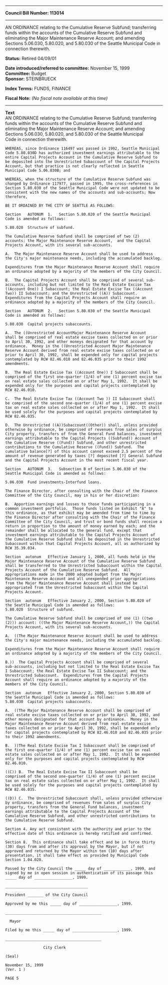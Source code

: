* * * * *  
  
**Council Bill Number: [](#h0)[](#h2)113014**  
  
* * * * *  
  
AN ORDINANCE relating to the Cumulative Reserve Subfund; transferring funds within the accounts of the Cumulative Reserve Subfund and eliminating the Major Maintenance Reserve Account; and amending Sections 5.06.030, 5.80.020, and 5.80.030 of the Seattle Municipal Code in connection therewith.  
  
**Status:** Retired 04/09/01   
  
**Date introduced/referred to committee:** November 15, 1999   
**Committee:** Budget   
**Sponsor:** STEINBRUECK   
  
**Index Terms:** FUNDS, FINANCE  
  
**Fiscal Note:** *(No fiscal note available at this time)*  
  
* * * * *  
  
**Text**  
    AN ORDINANCE relating to the Cumulative Reserve Subfund; transferring  
    funds within the accounts of the Cumulative Reserve Subfund and  
    eliminating the Major Maintenance Reserve Account; and amending  
    Sections 5.06.030, 5.80.020, and 5.80.030 of the Seattle Municipal  
    Code in connection therewith.  
  
    WHEREAS, since Ordinance 116497 was passed in 1992, Seattle Municipal  
    Code 5.80.030D has authorized investment earnings attributable to the  
    entire Capital Projects Account in the Cumulative Reserve Subfund to  
    be deposited into the Unrestricted Subaccount of the Capital Projects  
    Account, but that practice is not clearly reflected in Seattle  
    Municipal Code 5.06.030B; and  
  
    WHEREAS, when the structure of the Cumulative Reserve Subfund was  
    changed by Ordinance 117977, passed in 1995, the cross-references in  
    Section 5.80.030 of the Seattle Municipal Code were not updated to be  
    consistent with the new names of the accounts and sub-accounts; Now  
    therefore,  
  
    BE IT ORDAINED BY THE CITY OF SEATTLE AS FOLLOWS:  
  
    Section   AUTONUM  1.   Section 5.80.020 of the Seattle Municipal  
    Code is amended as follows:  
  
    5.80.020  Structure of subfund.  
  
    The Cumulative Reserve Subfund shall be comprised of two (2)  
    accounts: the Major Maintenance Reserve Account,  and the Capital  
    Projects Account, with its several sub-accounts.  
  
    A.  The Major Maintenance Reserve Account shall be used to address  
    the City's major maintenance needs, including the accumulated backlog.  
  
    Expenditures from the Major Maintenance Reserve Account shall require  
    an ordinance adopted by a majority of the members of the City Council.  
  
    B.  The Capital Projects Account shall be comprised of several sub-  
    accounts, including but not limited to the Real Estate Excise Tax  
    ((Account One)) I Subaccount; the Real Estate Excise Tax ((Account  
    Two)) II Subaccount; and the Unrestricted ((A)) Subaccount.  
    Expenditures from the Capital Projects Account shall require an  
    ordinance adopted by a majority of the members of the City Council.  
  
    Section   AUTONUM  2.   Section 5.80.030 of the Seattle Municipal  
    Code is amended as follows:  
  
    5.80.030  Capital projects subaccounts.  
  
    A.  The ((Unrestricted AccountMajor Maintenance Reserve Account  
    shall be comprised of real estate excise taxes collected on or prior  
    to April 30, 1992, and other moneys designated for that account by  
    ordinance.  Money in the ((Unrestricted Account Major Maintenance  
    Reserve Account derived from real estate excise taxes collected on or  
    prior to April 30, 1992, shall be expended only for capital projects  
    contemplated by RCW 82.46.010 and 82.46.035 prior to their 1992  
    amendments.  
  
    B.  The Real Estate Excise Tax ((Account One)) I Subaccount shall be  
    comprised of the first one-quarter (1/4) of one (1) percent excise tax  
    on real estate sales collected on or after May 1, 1992.  It shall be  
    expended only for the purposes and capital projects contemplated by  
    RCW 82.46.010.  
  
    C.  The Real Estate Excise Tax ((Account Two )) II Subaccount shall  
    be comprised of the second one-quarter (1/4) of one (1) percent excise  
    tax on real estate sales collected on or after May 1, 1992.  It shall  
    be used solely for the purposes and capital projects contemplated by  
    RCW 82.46.035.  
  
    D.  The Unrestricted ((A))Subaccount((Other)) shall, unless provided  
    otherwise by ordinance, be comprised of revenues from sales of surplus  
    City property, transfers of from the General Fund balances, investment  
    earnings attributable to the Capital Projects ((Subfund)) Account of  
    the Cumulative Reserve ((Fund)) Subfund, and other unrestricted  
    contributions to the Cumulative Reserve ((Fund)) Subfund.  The  
    cumulative balance[?] of this account cannot exceed 2.5 percent of the  
    amount of revenue generated by taxes [?] deposited [?] General Subfund  
    and the Capital Projects Account in the most recent fiscal year.  
  
    Section   AUTONUM  3.   Subsection B of Section 5.06.030 of the  
    Seattle Municipal Code is amended as follows:  
  
    5.06.030  Fund investments-Interfund loans.  
  
    The Finance Director, after consulting with the Chair of the Finance  
    Committee of the City Council, may in his or her discretion:  
  
    B.  Apportion earnings and losses to those funds participating in a  
    common investment portfolio.  Those funds listed on Exhibit "A" to  
    this ordinance, as that exhibit may be amended from time to time by  
    the Finance Director after consulting with the Chair of the Finance  
    Committee of the City Council, and trust or bond funds shall receive a  
    return in proportion to the amount of money earned by each; and the  
    remainder shall be allocated to the general fund, except that  
    investment earnings attributable to the Capital Projects Account of  
    the Cumulative Reserve Subfund shall be deposited in the Unrestricted  
    Subaccount within that Capital Projects Account, all as authorized by  
    RCW 35.39.034.  
  
    Section  autonum   Effective January 1, 2000, all funds held in the  
    Major Maintenance Reserve Account of the Cumulative Reserve Subfund  
    shall be transferred to the Unrestricted Subaccount within the Capital  
    Projects Account of the Cumulative Reserve Subfund.  All  
    appropriations made in the 2000 adopted budget from the Major  
    Maintenance Reserve Account and all unexpended prior appropriations  
    from the Major Maintenance Reserve Account shall instead be  
    appropriated from the Unrestricted Subaccount within the Capital  
    Projects Account.  
  
    Section  autonum   Effective January 2, 2000, Section 5.80.020 of  
    the Seattle Municipal Code is amended as follows:  
    5.80.020  Structure of subfund.  
  
    The Cumulative Reserve Subfund shall be comprised of one (1) ((two  
    (2))) account: ((the Major Maintenance Reserve Account,)) the Capital  
    Projects Account, with its several sub-accounts.  
  
    A.  ((The Major Maintenance Reserve Account shall be used to address  
    the City's major maintenance needs, including the accumulated backlog.  
  
    Expenditures from the Major Maintenance Reserve Account shall require  
    an ordinance adopted by a majority of the members of the City Council.  
  
    B.))  The Capital Projects Account shall be comprised of several  
    sub-accounts, including but not limited to the Real Estate Excise Tax  
    I Subaccount; the Real Estate Excise Tax II Subaccount; and the  
    Unrestricted Subaccount.  Expenditures from the Capital Projects  
    Account shall require an ordinance adopted by a majority of the  
    members of the City Council.  
  
    Section  autonum   Effective January 2, 2000, Section 5.80.030 of  
    the Seattle Municipal Code is amended as follows:  
    5.80.030  Capital projects subaccounts.  
  
    A.  ((The Major Maintenance Reserve Account shall be comprised of  
    real estate excise taxes collected on or prior to April 30, 1992, and  
    other moneys designated for that account by ordinance.  Money in the  
    Major Maintenance Reserve Account derived from real estate excise  
    taxes collected on or prior to April 30, 1992, shall be expended only  
    for capital projects contemplated by RCW 82.46.010 and 82.46.035 prior  
    to their 1992 amendments.  
  
    B.  ))The Real Estate Excise Tax I Subaccount shall be comprised of  
    the first one-quarter (1/4) of one (1) percent excise tax on real  
    estate sales collected on or after May 1, 1992.  It shall be expended  
    only for the purposes and capital projects contemplated by RCW  
    82.46.010.  
  
    ((C)) B.  The Real Estate Excise Tax II Subaccount shall be  
    comprised of the second one-quarter (1/4) of one (1) percent excise  
    tax on real estate sales collected on or after May 1, 1992.  It shall  
    be used solely for the purposes and capital projects contemplated by  
    RCW 82.46.035.  
  
    ((D)) C.  The Unrestricted Subaccount shall, unless provided otherwise  
    by ordinance, be comprised of revenues from sales of surplus City  
    property, transfers from the General Fund balances, investment  
    earnings attributable to the Capital Projects Account of the  
    Cumulative Reserve Subfund, and other unrestricted contributions to  
    the Cumulative Reserve Subfund.  
  
    Section 4. Any act consistent with the authority and prior to the  
    effective date of this ordinance is hereby ratified and confirmed.  
  
    Section 8.  This ordinance shall take effect and be in force thirty  
    (30) days from and after its approval by the Mayor, but if not  
    approved and returned by the Mayor within ten (10) days after  
    presentation, it shall take effect as provided by Municipal Code  
    Section 1.04.020.  
  
    Passed by the City Council the _____ day of ____________, 1999, and  
    signed by me in open session in authentication of its passage this  
    _____ day of _________________, 1999.  
  
    _____________________________________  
  
    President _______ of the City Council  
  
    Approved by me this _____ day of _________________, 1999.  
  
    ___________________________________________  
  
      Mayor  
  
    Filed by me this _____ day of ____________________, 1999.  
  
    ___________________________________________  
  
                     City Clerk  
  
    (Seal)  
  
    November 15, 1999  
    (Ver. 1 )  
  
    PAGE 5  
